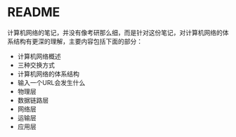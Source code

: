 # README

计算机网络的笔记，并没有像考研那么细，而是针对这份笔记，对计算机网络的体系结构有更深的理解，主要内容包括下面的部分：

- 计算机网络概述
- 三种交换方式
- 计算机网络的体系结构
- 输入一个URL会发生什么
- 物理层
- 数据链路层
- 网络层
- 运输层
- 应用层